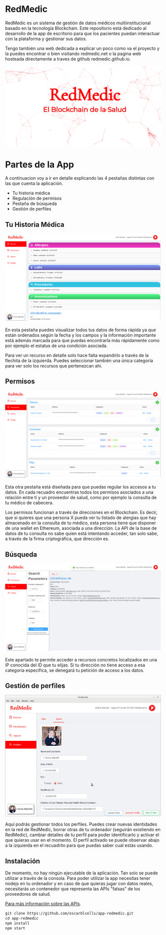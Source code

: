 # RedMedic

RedMedic es un sistema de gestión de datos médicos multiinstitucional basado en la tecnología Blockchain. Este repositorio está dedicado al desarrollo de la app de escritorio para que los pacientes puedan interactuar con la plataforma y gestionar sus datos.

Tengo también una web dedicada a explicar un poco como va el proyecto y la puedes encontrar o bien visitando redmedic.net o la pagina web hosteada directamente a traves de github redmedic.github.io.

![Screen Shot](https://github.com/OscarBalcells/app-redmedic/blob/master/assets/screenshot.png)

# Partes de la App

A continuacion voy a ir en detalle explicando las 4 pestañas distintas con las que cuenta la aplicación.

- Tu historia médica
- Regulación de permisos
- Pestaña de búsqueda
- Gestión de perfiles

## Tu Historia Médica

![Screen Shot](https://github.com/OscarBalcells/app-redmedic/blob/master/assets/history.png)

En esta pestaña puedes visualizar todos tus datos de forma rápida ya que están ordenados según la fecha y los campos y la información importante está además marcada para que puedas encontrarla más rápidamente como por ejemplo el estatus de una condición asociada.

Para ver un recurso en detalle solo hace falta expandirlo a través de la flechita de la izquierda. Puedes seleccionar también una única categoría para ver solo los recursos que pertenezcan ahi.

## Permisos

![Screen Shot](https://github.com/OscarBalcells/app-redmedic/blob/master/assets/permissions.png)

Esta otra pestaña está diseñada para que puedas regular los accesos a tu datos. En cada recuadro encuentras todos los permisos asociados a una relación entre ti y un proveedor de salud, como por ejemplo la consulta de tu médico de cabecera.

Los permisos funcionan a través de direcciones en el Blockchain. Es decir, que si quieres que una persona X pueda ver tu listado de alergias que hay almacenado en la consulta de tu médico, esta persona tiene que disponer de una wallet en Ethereum, asociada a una dirección. La API de la base de datos de tu consulta no sabe quien está intentando acceder, tan solo sabe, a través de la firma criptográfica, que dirección es.

## Búsqueda

![Screen Shot](https://github.com/OscarBalcells/app-redmedic/blob/master/assets/search.png)

Este apartado te permite acceder a recursos concretos localizados en una IP conocida del ID que tu elijas. Si tu dirección no tiene acceso a esa categoría específica, se denegará tu petición de acceso a los datos.

## Gestión de perfiles

![Screen Shot](https://github.com/OscarBalcells/app-redmedic/blob/master/assets/profiles.png)

Aquí podrás gestionar todos los perfiles. Puedes crear nuevas identidades en la red de RedMedic, borrar otras de tu ordenador (seguirán existiendo en RedMedic), cambiar detalles de tu perfil para poder identificarlo y activar el que quieras usar en el momento. El perfil activado se puede observar abajo a la izquierda en el recuadrito para que puedas saber cual estás usando.

## Instalación

De momento, no hay ningún ejecutable de la aplicación. Tan solo se puede utilizar a través de la consola.
Para poder utilizar la app necesitas tener nodejs en tu ordenador y en caso de que quieras jugar con datos reales,
necesitarás un contenedor que representa las APIs "falsas" de los proveedores de salud.

[Para más información sobre las APIs](https://github.com/OscarBalcells/apis-redmedic).

```
git clone https://github.com/oscarblcells/app-redmedic.git
cd app-redmedic
npm install
npm start
```
